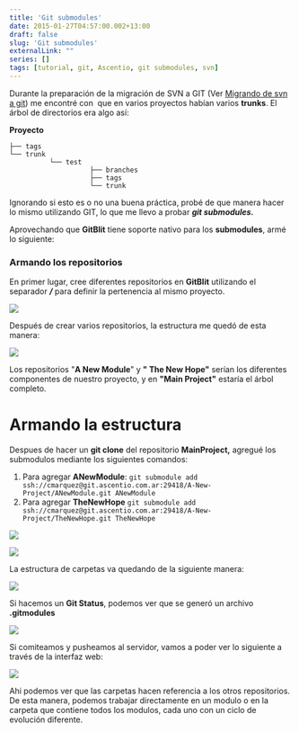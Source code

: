 ```yaml
---
title: 'Git submodules'
date: 2015-01-27T04:57:00.002+13:00
draft: false
slug: 'Git submodules'
externalLink: ""
series: []
tags: [tutorial, git, Ascentio, git submodules, svn]
---
```


Durante la preparación de la migración de SVN a GIT (Ver [Migrando de svn a git](https://blog.cristianmarquez.me/2015/01/migrando-de-svn-git_11.html)) me encontré con  que en varios proyectos habían varios **trunks**. El árbol de directorios era algo así:  
  
**Proyecto** 
``` 
├── tags  
└── trunk  
          └── test  
                    ├── branches  
                    ├── tags  
                    └── trunk  
```

Ignorando si esto es o no una buena práctica, probé de que manera hacer lo mismo utilizando GIT, lo que me llevo a probar **_git submodules._**

Aprovechando que **GitBlit** tiene soporte nativo para los **submodules**, armé lo siguiente:

### Armando los repositorios

En primer lugar, cree diferentes repositorios en **GitBlit** utilizando el separador **_/_** para definir la pertenencia al mismo proyecto. 

[![](http://2.bp.blogspot.com/-Sxps0jCgAFE/VMZd20vwoRI/AAAAAAAAchQ/daFXRxXnv-4/s1600/Selecci%C3%B3n_057.jpg)](http://2.bp.blogspot.com/-Sxps0jCgAFE/VMZd20vwoRI/AAAAAAAAchQ/daFXRxXnv-4/s1600/Selecci%C3%B3n_057.jpg)

  

Después de crear varios repositorios, la estructura me quedó de esta manera:

[![](http://2.bp.blogspot.com/-TKpoYRTlADw/VMZeiJYL-kI/AAAAAAAAchg/gtSBEv6YnX0/s1600/Selecci%C3%B3n_060.jpg)](http://2.bp.blogspot.com/-TKpoYRTlADw/VMZeiJYL-kI/AAAAAAAAchg/gtSBEv6YnX0/s1600/Selecci%C3%B3n_060.jpg)

Los repositorios "**A New Module**" y **" The New Hope"** serían los diferentes componentes de nuestro proyecto, y en **"Main Project"** estaría el árbol completo.

# Armando la estructura

Despues de hacer un **git clone** del repositorio **MainProject,** agregué los submodulos mediante los siguientes comandos:

1. Para agregar __ANewModule__: `git submodule add ssh://cmarquez@git.ascentio.com.ar:29418/A-New-Project/ANewModule.git ANewModule` 
2. Para agregar __TheNewHope__ `git submodule add ssh://cmarquez@git.ascentio.com.ar:29418/A-New-Project/TheNewHope.git TheNewHope` 

[![](http://1.bp.blogspot.com/-hFtjkwTmDc8/VMZhWtdFl4I/AAAAAAAAchw/z_fZcqiEs2c/s1600/Selecci%C3%B3n_061.jpg)](http://1.bp.blogspot.com/-hFtjkwTmDc8/VMZhWtdFl4I/AAAAAAAAchw/z_fZcqiEs2c/s1600/Selecci%C3%B3n_061.jpg)

[![](http://4.bp.blogspot.com/-BZ1-xkRXBgs/VMZhWpvr7OI/AAAAAAAAchs/IMlHOzrETuI/s1600/Selecci%C3%B3n_062.jpg)](http://4.bp.blogspot.com/-BZ1-xkRXBgs/VMZhWpvr7OI/AAAAAAAAchs/IMlHOzrETuI/s1600/Selecci%C3%B3n_062.jpg)

La estructura de carpetas va quedando de la siguiente manera:

[![](http://1.bp.blogspot.com/-1cRpitISFdA/VMZh_PV0oWI/AAAAAAAAch8/eP2m1N940fY/s1600/Selecci%C3%B3n_063.jpg)](http://1.bp.blogspot.com/-1cRpitISFdA/VMZh_PV0oWI/AAAAAAAAch8/eP2m1N940fY/s1600/Selecci%C3%B3n_063.jpg)

Si hacemos un **Git Status**, podemos ver que se generó un archivo **.gitmodules**

[![](http://3.bp.blogspot.com/-n6XszRyZJLY/VMZibGj83HI/AAAAAAAAciE/-6ztb0fj0qo/s1600/Selecci%C3%B3n_064.jpg)](http://3.bp.blogspot.com/-n6XszRyZJLY/VMZibGj83HI/AAAAAAAAciE/-6ztb0fj0qo/s1600/Selecci%C3%B3n_064.jpg)

Si comiteamos y pusheamos al servidor, vamos a poder ver lo siguiente a través de la interfaz web:

  

[![](http://4.bp.blogspot.com/-AcinKH2e7PU/VMZi3IJT3DI/AAAAAAAAciM/UUvkvQnA4WI/s1600/Selecci%C3%B3n_065.jpg)](http://4.bp.blogspot.com/-AcinKH2e7PU/VMZi3IJT3DI/AAAAAAAAciM/UUvkvQnA4WI/s1600/Selecci%C3%B3n_065.jpg)

  

Ahi podemos ver que las carpetas hacen referencia a los otros repositorios. De esta manera, podemos trabajar directamente en un modulo o en la carpeta que contiene todos los modulos, cada uno con un ciclo de evolución diferente.